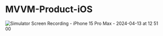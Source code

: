 # MVVM-Product-iOS
![Simulator Screen Recording - iPhone 15 Pro Max - 2024-04-13 at 12 51 00](https://github.com/Ajay312kumar/MVVM-Product-iOS/assets/99198303/96d1d94c-bf81-4e8c-8ceb-3fb22cd86937)
